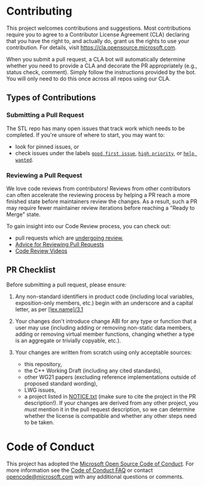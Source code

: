 # Contributing

This project welcomes contributions and suggestions. Most contributions require you to agree to a
Contributor License Agreement (CLA) declaring that you have the right to, and actually do, grant us
the rights to use your contribution. For details, visit https://cla.opensource.microsoft.com.

When you submit a pull request, a CLA bot will automatically determine whether you need to provide
a CLA and decorate the PR appropriately (e.g., status check, comment). Simply follow the instructions
provided by the bot. You will only need to do this once across all repos using our CLA.

## Types of Contributions

### Submitting a Pull Request
The STL repo has many open issues that track work which needs to be completed.
If you're unsure of where to start, you may want to:
 * look for pinned issues, or
 * check issues under the labels [`good first issue`][label:"good first issue"],
  [`high priority`][label:"high priority"], or [`help wanted`][label:"help wanted"].

### Reviewing a Pull Request

We love code reviews from contributors! Reviews from other contributors can often accelerate the reviewing process
by helping a PR reach a more finished state before maintainers review the changes. As a result, such a PR may require
fewer maintainer review iterations before reaching a "Ready to Merge" state.

To gain insight into our Code Review process, you can check out:
 * pull requests which are [undergoing review][review:changes-requested],
 * [Advice for Reviewing Pull Requests][wiki:advice-for-reviewing]
 * [Code Review Videos][wiki:videos]

## PR Checklist

Before submitting a pull request, please ensure:

1. Any non-standard identifiers in product code (including local variables, exposition-only members, etc.)
   begin with an underscore and a capital letter, as per [[lex.name]/3.1](https://eel.is/c++draft/lex.name#3.1)

2. Your changes don't introduce change ABI for any type or function that a user may use (including adding or removing
  non-static data members, adding or removing virtual member functions, changing whether a type is an aggregate
  or trivially copyable, etc.).

3. Your changes are written from scratch using only acceptable sources:
   * this repository,
   * the C++ Working Draft (including any cited standards),
   * other WG21 papers (excluding
  reference implementations outside of proposed standard wording),
   * LWG issues,
   * a project listed in [NOTICE.txt][NOTICE.txt] (make sure to cite the project in the PR description!).
  If your changes are derived from any other project, you _must_ mention it
  in the pull request description, so we can determine whether the license is compatible and whether any other
  steps need to be taken.

# Code of Conduct

This project has adopted the [Microsoft Open Source Code of Conduct](https://opensource.microsoft.com/codeofconduct/).
For more information see the [Code of Conduct FAQ](https://opensource.microsoft.com/codeofconduct/faq/) or
contact [opencode@microsoft.com](mailto:opencode@microsoft.com) with any additional questions or comments.

[label:"good first issue"]:
   https://github.com/microsoft/STL/issues?q=is%3Aopen+is%3Aissue+label%3A%22good+first+issue%22
[label:"high priority"]: https://github.com/microsoft/STL/issues?q=is%3Aopen+is%3Aissue+label%3A%22high+priority%22
[label:"help wanted"]: https://github.com/microsoft/STL/issues?q=is%3Aopen+is%3Aissue+label%3A%22help+wanted%22
[review:changes-requested]: https://github.com/microsoft/STL/pulls?q=is%3Apr+is%3Aopen+review%3Achanges-requested
[wiki:advice-for-reviewing]: https://github.com/microsoft/STL/wiki/Advice-for-Reviewing-Pull-Requests
[NOTICE.txt]: https://github.com/microsoft/STL/blob/main/NOTICE.txt
[wiki:videos]: https://github.com/microsoft/STL/wiki/Code-Review-Videos

